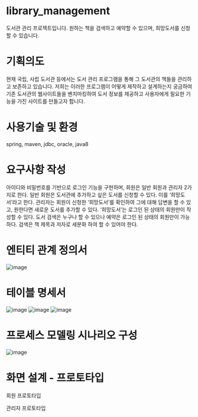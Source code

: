 # library_management
도서관 관리 프로젝트입니다. 원하는 책을 검색하고 예약할 수 있으며, 희망도서를 신청할 수 있습니다.

# 기획의도
현재 국립, 사립 도서관 등에서는 도서 관리 프로그램을 통해 그 도서관의 책들을 관리하고 보존하고 있습니다.
 저희는 이러한 프로그램이 어떻게 제작하고 설계하는지 궁금하여
기존 도서관의 웹사이트들을 벤치마킹하여 도서 정보를 제공하고 사용자에게 필요한 기능을 가진 사이트를 만들고자 합니다.

# 사용기술 및 환경
spring, maven, jdbc, oracle, java8

# 요구사항 작성
아이디와 비밀번호를 기반으로 로그인 기능을 구현하며, 회원은 일반 회원과 관리자 2가지로 한다.
일반 회원은 도서관에 추가하고 싶은 도서를 신청할 수 있다. 이를 ‘희망도서’라고 한다.
관리자는 회원이 신청한 ‘희망도서’를 확인하여 그에 대해 답변을 할 수 있고, 원한다면 새로운 도서를 추가할 수 있다.
‘희망도서’는 로그인 된 상태의 회원만이 작성할 수 있다.
도서 검색은 누구나 할 수 있으나 예약은 로그인 된 상태의 회원만이 가능하다.
검색은 책 제목과 저자로 세분화 하여 할 수 있어야 한다.

# 엔티티 관계 정의서
![image](https://user-images.githubusercontent.com/75685520/147651773-4b642d10-5154-494d-b268-30a39429d534.png)

# 테이블 명세서
![image](https://user-images.githubusercontent.com/75685520/147651825-36320c2d-1607-4b90-b8ed-33c7beb10124.png)
![image](https://user-images.githubusercontent.com/75685520/147651860-af796dfb-7402-450e-a51c-ccc1f5a91c39.png)
![image](https://user-images.githubusercontent.com/75685520/147651879-a616bb7a-a39f-40bb-a745-55c617a875e4.png)

# 프로세스 모델링 시나리오 구성
![image](https://user-images.githubusercontent.com/75685520/147651907-801d16b7-9bcb-4311-8579-f8f06ae0033f.png)

# 화면 설계 - 프로토타입
회원 프로토타입


관리자 프로토타입
